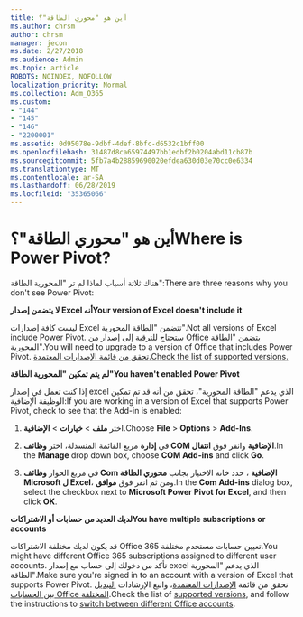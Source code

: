 ```yaml
---
title: أين هو "محوري الطاقة"؟
ms.author: chrsm
author: chrsm
manager: jecon
ms.date: 2/27/2018
ms.audience: Admin
ms.topic: article
ROBOTS: NOINDEX, NOFOLLOW
localization_priority: Normal
ms.collection: Adm_O365
ms.custom:
- "144"
- "145"
- "146"
- "2200001"
ms.assetid: 0d95078e-9dbf-4def-8bfc-d6532c1bff00
ms.openlocfilehash: 31487d8ca65974497bb1edbf2b0204abd11cb87b
ms.sourcegitcommit: 5fb7a4b28859690020efdea630d03e70cc0e6334
ms.translationtype: MT
ms.contentlocale: ar-SA
ms.lasthandoff: 06/28/2019
ms.locfileid: "35365066"
---
```

# <a name="where-is-power-pivot"></a><span data-ttu-id="d5761-102">أين هو "محوري الطاقة"؟</span><span class="sxs-lookup"><span data-stu-id="d5761-102">Where is Power Pivot?</span></span>

<span data-ttu-id="d5761-103">هناك ثلاثة أسباب لماذا لم تر "المحورية الطاقة":</span><span class="sxs-lookup"><span data-stu-id="d5761-103">There are three reasons why you don't see Power Pivot:</span></span>
  
<span data-ttu-id="d5761-104">**لا يتضمن إصدار Excel أنه**</span><span class="sxs-lookup"><span data-stu-id="d5761-104">**Your version of Excel doesn't include it**</span></span>
  
<span data-ttu-id="d5761-105">ليست كافة إصدارات Excel تتضمن "الطاقة المحورية".</span><span class="sxs-lookup"><span data-stu-id="d5761-105">Not all versions of Excel include Power Pivot.</span></span> <span data-ttu-id="d5761-106">ستحتاج للترقية إلى إصدار من Office يتضمن "الطاقة المحورية".</span><span class="sxs-lookup"><span data-stu-id="d5761-106">You will need to upgrade to a version of Office that includes Power Pivot.</span></span> [<span data-ttu-id="d5761-107">تحقق من قائمة الإصدارات المعتمدة.</span><span class="sxs-lookup"><span data-stu-id="d5761-107">Check the list of supported versions.</span></span>](https://support.office.com/article/aa64e217-4b6e-410b-8337-20b87e1c2a4b.aspx)
  
<span data-ttu-id="d5761-108">**لم يتم تمكين "المحورية الطاقة"**</span><span class="sxs-lookup"><span data-stu-id="d5761-108">**You haven't enabled Power Pivot**</span></span>
  
<span data-ttu-id="d5761-109">إذا كنت تعمل في إصدار excel الذي يدعم "الطاقة المحورية"، تحقق من أنه قد تم تمكين الوظيفة الإضافية:</span><span class="sxs-lookup"><span data-stu-id="d5761-109">If you are working in a version of Excel that supports Power Pivot, check to see that the Add-in is enabled:</span></span>
  
1. <span data-ttu-id="d5761-110">اختر **ملف** \> **خيارات** \> **الإضافية**.</span><span class="sxs-lookup"><span data-stu-id="d5761-110">Choose **File** \> **Options** \> **Add-Ins**.</span></span>

2. <span data-ttu-id="d5761-111">في **إدارة** مربع القائمة المنسدلة، اختر **وظائف COM الإضافية** وانقر فوق **انتقال**.</span><span class="sxs-lookup"><span data-stu-id="d5761-111">In the **Manage** drop down box, choose **COM Add-ins** and click **Go**.</span></span>

3. <span data-ttu-id="d5761-112">في مربع الحوار **وظائف Com الإضافية** ، حدد خانة الاختيار بجانب **محوري الطاقة Microsoft ل Excel**، ومن ثم انقر فوق **موافق**.</span><span class="sxs-lookup"><span data-stu-id="d5761-112">In the **Com Add-ins** dialog box, select the checkbox next to **Microsoft Power Pivot for Excel**, and then click **OK**.</span></span>

<span data-ttu-id="d5761-113">**لديك العديد من حسابات أو الاشتراكات**</span><span class="sxs-lookup"><span data-stu-id="d5761-113">**You have multiple subscriptions or accounts**</span></span>
  
<span data-ttu-id="d5761-114">قد يكون لديك مختلفة الاشتراكات Office 365 تعيين حسابات مستخدم مختلفة.</span><span class="sxs-lookup"><span data-stu-id="d5761-114">You might have different Office 365 subscriptions assigned to different user accounts.</span></span> <span data-ttu-id="d5761-115">تأكد من دخولك إلى حساب مع إصدار excel الذي يدعم "المحورية الطاقة".</span><span class="sxs-lookup"><span data-stu-id="d5761-115">Make sure you're signed in to an account with a version of Excel that supports Power Pivot.</span></span> <span data-ttu-id="d5761-116">تحقق من قائمة [الإصدارات المعتمدة](https://support.office.com/article/aa64e217-4b6e-410b-8337-20b87e1c2a4b.aspx)، واتبع الإرشادات [التبديل بين الحسابات Office المختلفة](https://support.office.com/article/b9582171-fd1f-4284-9846-bdd72bb28426.aspx#BKMK_WebSwitchAccounts).</span><span class="sxs-lookup"><span data-stu-id="d5761-116">Check the list of [supported versions](https://support.office.com/article/aa64e217-4b6e-410b-8337-20b87e1c2a4b.aspx), and follow the instructions to [switch between different Office accounts](https://support.office.com/article/b9582171-fd1f-4284-9846-bdd72bb28426.aspx#BKMK_WebSwitchAccounts).</span></span>
